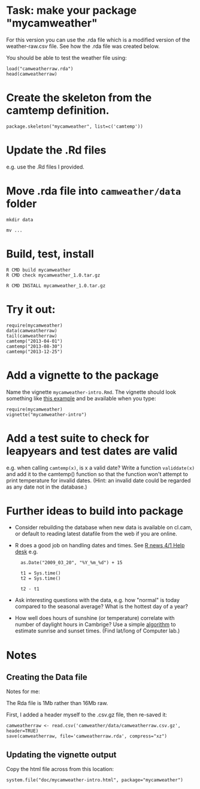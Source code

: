# Task: make your package  "mycamweather"

For this version you can use the .rda file which is a modified version
of the weather-raw.csv file.  See how the .rda file was created below.

You should be able to test the weather file using:

	load("camweatherraw.rda")
	head(camweatherraw)


# Create the skeleton from the camtemp definition.

	package.skeleton("mycamweather", list=c('camtemp'))


# Update the .Rd files

e.g. use the .Rd files I provided.

# Move .rda file into `camweather/data` folder

	mkdir data

	mv ...



# Build, test, install

	R CMD build mycamweather
	R CMD check mycamweather_1.0.tar.gz

	R CMD INSTALL mycamweather_1.0.tar.gz 


# Try it out:

	require(mycamweather)
	data(camweatherraw)
	tail(camweatherraw)
	camtemp("2013-04-01")
	camtemp("2013-08-30")
	camtemp("2013-12-25")

# Add a vignette to the package

Name the vignette `mycamweather-intro.Rmd`.  The vignette should look
something like [this example](
http://htmlpreview.github.com/?https://github.com/DevasenaInupakutika/2014-07-10-Nottingham/blob/master/Vignettes_and_Testing/camweather-files/mycamweather-intro.html)
and be available when you type:

	require(mycamweather)
	vignette("mycamweather-intro")


# Add a test suite to check for leapyears and test dates are valid

e.g. when calling `camtemp(x)`, is x a valid date?  Write a function
`validdate(x)` and add it to the camtemp() function so that the function
won't attempt to print temperature for invalid dates.  (Hint: an
invalid date could be regarded as any date not in the database.)

# Further ideas to build into package

* Consider rebuilding the database when new data is available on
  cl.cam, or default to reading latest datafile from the web if you
  are online.

* R does a good job on handling dates and times.  See
  [R news 4/1 Help desk](http://www.r-project.org/doc/Rnews/Rnews_2004-1.pdf) e.g.

	
		as.Date("2009_03_20", "%Y_%m_%d") + 15

		t1 = Sys.time()
		t2 = Sys.time()

		t2 - t1

* Ask interesting questions with the data, e.g. how "normal" is today
  compared to the seasonal average?  What is the hottest day of a
  year?

* How well does hours of sunshine (or temperature) correlate with
  number of daylight hours in Cambrige?  Use a simple
  [algorithm](http://quantitative-ecology.blogspot.co.uk/2007/10/approximate-sunrise-and-sunset-times.html)
  to estimate sunrise and sunset times.  (Find lat/long of Computer
  lab.)


  

# Notes

## Creating the Data file

Notes for me:

The Rda file is 1Mb rather than 16Mb raw.

First, I added a header myself to the .csv.gz file, then re-saved it:

	camweatherraw <- read.csv('camweather/data/camweatherraw.csv.gz', header=TRUE)
	save(camweatherraw, file='camweatherraw.rda', compress="xz")

## Updating the vignette output

Copy the html file across from this location:

	system.file("doc/mycamweather-intro.html", package="mycamweather")
